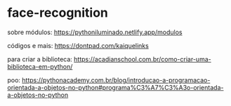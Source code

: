 # face-recognition
sobre módulos:
https://pythoniluminado.netlify.app/modulos

códigos e mais:
https://dontpad.com/kaiquelinks

para criar a biblioteca:
https://acadianschool.com.br/como-criar-uma-biblioteca-em-python/

poo:
https://pythonacademy.com.br/blog/introducao-a-programacao-orientada-a-objetos-no-python#programa%C3%A7%C3%A3o-orientada-a-objetos-no-python
